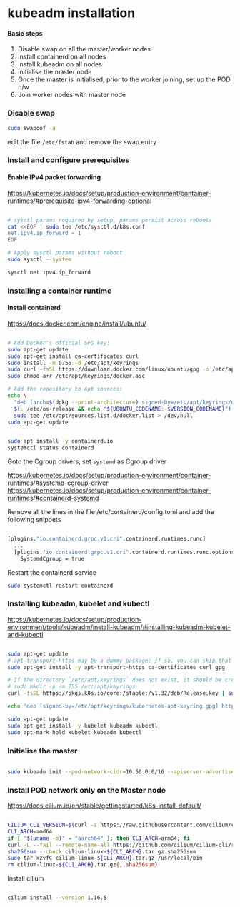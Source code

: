 # kubeadm installation

#### Basic steps

1. Disable swap on all the master/worker nodes
1. install containerd on all nodes
2. install kubeadm on all nodes
3. initialise the master node
4. Once the master is initialised, prior to the worker joining, set up the POD n/w
5. Join worker nodes with master node



### Disable swap

``` bash
sudo swapoof -a
```

edit the file `/etc/fstab` and remove the swap entry


### Install and configure prerequisites

#### Enable IPv4 packet forwarding

https://kubernetes.io/docs/setup/production-environment/container-runtimes/#prerequisite-ipv4-forwarding-optional

``` bash

# sysctl params required by setup, params persist across reboots
cat <<EOF | sudo tee /etc/sysctl.d/k8s.conf
net.ipv4.ip_forward = 1
EOF

# Apply sysctl params without reboot
sudo sysctl --system

sysctl net.ipv4.ip_forward

```

### Installing a container runtime

#### Install containerd

https://docs.docker.com/engine/install/ubuntu/

``` bash

# Add Docker's official GPG key:
sudo apt-get update
sudo apt-get install ca-certificates curl
sudo install -m 0755 -d /etc/apt/keyrings
sudo curl -fsSL https://download.docker.com/linux/ubuntu/gpg -o /etc/apt/keyrings/docker.asc
sudo chmod a+r /etc/apt/keyrings/docker.asc

# Add the repository to Apt sources:
echo \
  "deb [arch=$(dpkg --print-architecture) signed-by=/etc/apt/keyrings/docker.asc] https://download.docker.com/linux/ubuntu \
  $(. /etc/os-release && echo "${UBUNTU_CODENAME:-$VERSION_CODENAME}") stable" | \
  sudo tee /etc/apt/sources.list.d/docker.list > /dev/null
sudo apt-get update

```

``` bash

sudo apt install -y containerd.io
systemctl status containerd

```

Goto the Cgroup drivers, set `systemd` as Cgroup driver

https://kubernetes.io/docs/setup/production-environment/container-runtimes/#systemd-cgroup-driver
https://kubernetes.io/docs/setup/production-environment/container-runtimes/#containerd-systemd

Remove all the lines in the file /etc/containerd/config.toml and add the following snippets 

``` bash

[plugins."io.containerd.grpc.v1.cri".containerd.runtimes.runc]
  ...
  [plugins."io.containerd.grpc.v1.cri".containerd.runtimes.runc.options]
    SystemdCgroup = true
```

Restart the containerd service

``` bash
sudo systemctl restart containerd
```

### Installing kubeadm, kubelet and kubectl

https://kubernetes.io/docs/setup/production-environment/tools/kubeadm/install-kubeadm/#installing-kubeadm-kubelet-and-kubectl

``` bash

sudo apt-get update
# apt-transport-https may be a dummy package; if so, you can skip that package
sudo apt-get install -y apt-transport-https ca-certificates curl gpg

# If the directory `/etc/apt/keyrings` does not exist, it should be created before the curl command, read the note below.
# sudo mkdir -p -m 755 /etc/apt/keyrings
curl -fsSL https://pkgs.k8s.io/core:/stable:/v1.32/deb/Release.key | sudo gpg --dearmor -o /etc/apt/keyrings/kubernetes-apt-keyring.gpg
```   
``` bash
echo 'deb [signed-by=/etc/apt/keyrings/kubernetes-apt-keyring.gpg] https://pkgs.k8s.io/core:/stable:/v1.32/deb/ /' | sudo tee /etc/apt/sources.list.d/kubernetes.list
```   
``` bash
sudo apt-get update
sudo apt-get install -y kubelet kubeadm kubectl
sudo apt-mark hold kubelet kubeadm kubectl
```   


### Initialise the master

``` bash

sudo kubeadm init --pod-network-cidr=10.50.0.0/16 --apiserver-advertise-address=192.168.1.48
```


### Install POD network only on the Master node

https://docs.cilium.io/en/stable/gettingstarted/k8s-install-default/

``` bash

CILIUM_CLI_VERSION=$(curl -s https://raw.githubusercontent.com/cilium/cilium-cli/main/stable.txt)
CLI_ARCH=amd64
if [ "$(uname -m)" = "aarch64" ]; then CLI_ARCH=arm64; fi
curl -L --fail --remote-name-all https://github.com/cilium/cilium-cli/releases/download/${CILIUM_CLI_VERSION}/cilium-linux-${CLI_ARCH}.tar.gz{,.sha256sum}
sha256sum --check cilium-linux-${CLI_ARCH}.tar.gz.sha256sum
sudo tar xzvfC cilium-linux-${CLI_ARCH}.tar.gz /usr/local/bin
rm cilium-linux-${CLI_ARCH}.tar.gz{,.sha256sum}

```

Install cilium

``` bash

cilium install --version 1.16.6
```


















